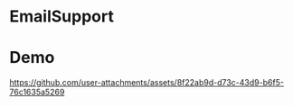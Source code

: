 # EmailSupport

# Demo


https://github.com/user-attachments/assets/8f22ab9d-d73c-43d9-b6f5-76c1635a5269

